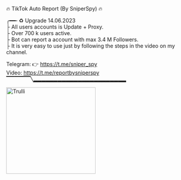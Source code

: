 🔥 TikTok Auto Report (By SniperSpy) 🔥 
       <br>
       
╭━━╴♻️ Upgrade 14.06.2023
<br>
├  All users accounts is Update + Proxy.
<br>
├  Over 700 k users active. 
<br>
├  Bot can report a account with max 3.4 M Followers.
<br>
├  It is very easy to use just by following the steps in the video on my channel.
<br>

 
 Telegram: 👉  https://t.me/sniper_spy
 <br>
 Video: https://t.me/reportbysniperspy
 <br>
▔▔▔▔▔▔╲▂▂▂▂▂▂▂▂▂▂▂▂▂▂▂▂▂▂▂▂▂▂▂

<img src="[https://i.postimg.cc/CKRyKsBY/tik2.jpg](https://i.postimg.cc/CKRyKsBY/tik2.jpg)" alt="Trulli" width="239" height="232">
